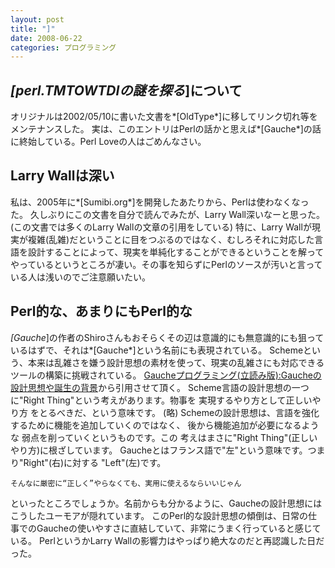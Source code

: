 ```yaml
---
layout: post
title: "]"
date: 2008-06-22
categories: プログラミング
---
```

## *[perl.TMTOWTDIの謎を探る*]について
オリジナルは2002/05/10に書いた文書を*[OldType*]に移してリンク切れ等をメンテナンスした。
実は、このエントリはPerlの話かと思えば*[Gauche*]の話に終始している。Perl Loveの人はごめんなさい。

## Larry Wallは深い
私は、2005年に*[Sumibi.org*]を開発したあたりから、Perlは使わなくなった。
久しぶりにこの文書を自分で読んでみたが、Larry Wall深いなーと思った。(この文書では多くのLarry Wallの文章の引用をしている)
特に、Larry Wallが現実が複雑(乱雑)だということに目をつぶるのではなく、むしろそれに対応した言語を設計することによって、現実を単純化することができるということを解ってやっているというところが凄い。その事を知らずにPerlのソースが汚いと言っている人は浅いのでご注意願いたい。

## Perl的な、あまりにもPerl的な
*[Gauche*]の作者のShiroさんもおそらくその辺は意識的にも無意識的にも狙っているはずで、それは*[Gauche*]という名前にも表現されている。
Schemeという、本来は乱雑さを嫌う設計思想の素材を使って、現実の乱雑さにも対応できるツールの構築に挑戦されている。
[Gaucheプログラミング(立読み版):Gaucheの設計思想や誕生の背景](http://karetta.jp/article/book/008237/014327)から引用させて頂く。
 Scheme言語の設計思想の一つに"Right Thing"という考えがあります。物事を
 実現するやり方として正しいやり方 をとるべきだ、という意味です。
(略) 
 Schemeの設計思想は、言語を強化するために機能を追加していくのではなく、
 後から機能追加が必要になるような 弱点を削っていくというものです。この
 考えはまさに"Right Thing"(正しいやり方)に根ざしています。
 Gaucheとはフランス語で"左"という意味です。つまり"Right"(右)に対する
 "Left"(左)です。
 
    そんなに厳密に“正しく”やらなくても、実用に使えるならいいじゃん                                                                                    
 
 といったところでしょうか。名前からも分かるように、Gaucheの設計思想には
 こうしたユーモアが隠れています。
このPerl的な設計思想の傾倒は、日常の仕事でのGaucheの使いやすさに直結していて、非常にうまく行っていると感じている。
PerlというかLarry Wallの影響力はやっぱり絶大なのだと再認識した日だった。
